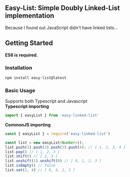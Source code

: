 ## **Easy-List**: Simple Doubly Linked-List implementation
Because I found out JavaScript didn't have linked lists...  
## Getting Started
**ES6 is required.**  
### Installation  
```bash
npm install easy-list@latest
```
### Basic Usage
Supports both Typescript and Javascript  
**Typescript importing**
```typescript
import { easyList } from 'easy-linked-list' 
```

**CommonJS importing**
```javascript
const { easyList } = require('easy-linked-list')
```

```javascript
const list = new easyList<Number>();
list.push(1).push(2).push(3).push(4); // [ 1, 2, 3, 4 ]
list.pop() // [ 1, 2, 3 ]
list.shift() // [ 2, 3 ]
list.unshift(1).unshift(0) // [ 0, 1, 2, 3 ]
list.isEmpty() // false
list.set(1, 4) // [ 0, 4, 2, 3 ]
```
